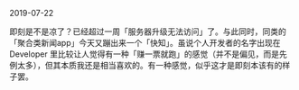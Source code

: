 2019-07-22

即刻是不是凉了？已经超过一周「服务器升级无法访问」了。与此同时，同类的「聚合类新闻app」今天又蹦出来一个「快知」。虽说个人开发者的名字出现在 Developer 里比较让人觉得有一种「赚一票就跑」的感觉（并不是偏见，而是先例太多），但其本质我还是相当喜欢的。有一种感觉，似乎这才是即刻本该有的样子罢。
